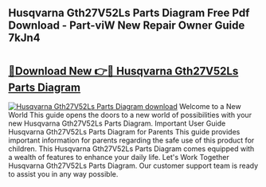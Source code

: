 ## Husqvarna Gth27V52Ls Parts Diagram Free Pdf Download - Part-viW New Repair Owner Guide 7kJn4

# <h2><a href="http://dfrtw74.blite.top/?on=Husqvarna+Gth27V52Ls+Parts+Diagram">🔗Download New 👉🔴 Husqvarna Gth27V52Ls Parts Diagram</a></h2>

[![Husqvarna Gth27V52Ls Parts Diagram download](https://i.imgur.com/lujVjoI.png)](http://dfrtw74.blite.top/?on=Husqvarna+Gth27V52Ls+Parts+Diagram)
Welcome to a New World This guide opens the doors to a new world of possibilities with your new Husqvarna Gth27V52Ls Parts Diagram. Important User Guide Husqvarna Gth27V52Ls Parts Diagram for Parents This guide provides important information for parents regarding the safe use of this product for children. This Husqvarna Gth27V52Ls Parts Diagram comes equipped with a wealth of features to enhance your daily life. Let's Work Together Husqvarna Gth27V52Ls Parts Diagram. Our customer support team is ready to assist you in any way possible.
